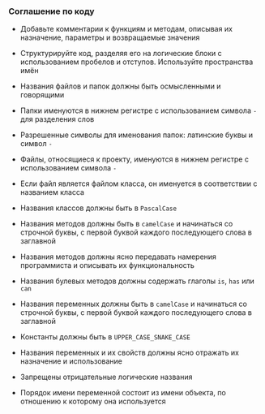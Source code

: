 ### Соглашение по коду


- Добавьте комментарии к функциям и методам, описывая их назначение, параметры и возвращаемые значения

- Структурируйте код, разделяя его на логические блоки с использованием пробелов и отступов. Используйте пространства имён

- Названия файлов и папок должны быть осмысленными и говорящими

- Папки именуются в нижнем регистре с использованием символа `-` для разделения слов

- Разрешенные символы для именования папок: латинские буквы и символ `-`

- Файлы, относящиеся к проекту, именуются в нижнем регистре с использованием символа `-`

- Если файл является файлом класса, он именуется в соответствии с названием класса

- Названия классов должны быть в `PascalCase`

- Названия методов должны быть в `camelCase` и начинаться со строчной буквы, с первой буквой каждого последующего слова в заглавной

- Названия методов должны ясно передавать намерения программиста и описывать их функциональность

- Названия булевых методов должны содержать глаголы `is`, `has` или `can`

- Названия переменных должны быть в `camelCase` и начинаться со строчной буквы, с первой буквой каждого последующего слова в заглавной

- Константы должны быть в `UPPER_CASE_SNAKE_CASE`

- Названия переменных и их свойств должны ясно отражать их назначение и использование

- Запрещены отрицательные логические названия

- Порядок имени переменной состоит из имени объекта, по отношению к которому она используется